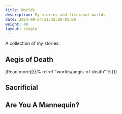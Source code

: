 ```yaml
---
title: Worlds
description: My stories and fictional worlds
date: 2024-09-24T21:42:08-04:00
weight: 40
layout: single
---
```


A collection of my stories.

## Aegis of Death

[Read more]({{% relref "worlds/aegis-of-death" %}})

## Sacrificial

## Are You A Mannequin?
